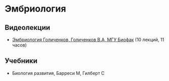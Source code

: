 # Эмбриология

## Видеолекции

* [Эмбриология Голиченков, Голиченков В.А, МГУ Биофак](https://teach-in.ru/course/embryology-golychenkov) (10 лекций, 11 часов)

## Учебники

* Биология развития, Барреси М, Гилберт С

